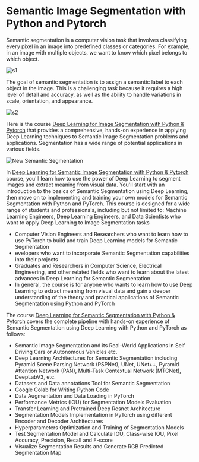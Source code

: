 # Semantic Image Segmentation with Python and Pytorch

Semantic segmentation is a computer vision task that involves classifying every pixel in an image into predefined classes or categories. For example, in an image with multiple objects, we want to know which pixel belongs to which object. 

![s1](https://user-images.githubusercontent.com/123977559/215550848-17e3893a-a783-47f8-8478-f2bc9609896a.png)

The goal of semantic segmentation is to assign a semantic label to each object in the image. This is a challenging task because it requires a high level of detail and accuracy, as well as the ability to handle variations in scale, orientation, and appearance.

![s2](https://user-images.githubusercontent.com/123977559/215550865-260b001d-3fb0-4e65-bcc5-34fd1970bf00.png)

Here is the course [Deep Learning for Image Segmentation with Python & Pytorch](https://www.udemy.com/course/deep-learning-for-semantic-segmentation-with-python-pytorh/?referralCode=0009C809CCE66FFAADA3) that provides a comprehensive, hands-on experience in applying Deep Learning techniques to Semantic Image Segmentation problems and applications. Segmentation has a wide range of potential applications in various fields.

![New Semantic Segmentation](https://user-images.githubusercontent.com/123977559/215546907-8c7ace81-ee20-432f-977f-bf0fffc8650f.png)

In [Deep Learning for Semantic Image Segmentation with Python & Pytorch](https://www.udemy.com/course/deep-learning-for-semantic-segmentation-with-python-pytorh/?referralCode=0009C809CCE66FFAADA3) course, you'll learn how to use the power of Deep Learning to segment images and extract meaning from visual data. You'll start with an introduction to the basics of Semantic Segmentation using Deep Learning, then move on to implementing and training your own models for Semantic Segmentation with Python and PyTorch.
This course is designed for a wide range of students and professionals, including but not limited to:
Machine Learning Engineers, Deep Learning Engineers, and Data Scientists who want to apply Deep Learning to Image Segmentation tasks

+ Computer Vision Engineers and Researchers who want to learn how to use PyTorch to build and train Deep Learning models for Semantic Segmentation
+ evelopers who want to incorporate Semantic Segmentation capabilities into their projects
+ Graduates and Researchers in Computer Science, Electrical Engineering, and other related fields who want to learn about the latest advances in Deep Learning for Semantic Segmentation
+ In general, the course is for anyone who wants to learn how to use Deep Learning to extract meaning from visual data and gain a deeper understanding of the theory and practical applications of Semantic Segmentation using Python and PyTorch

The course [Deep Learning for Semantic Segmentation with Python & Pytorch](https://www.udemy.com/course/deep-learning-for-semantic-segmentation-with-python-pytorh/?referralCode=0009C809CCE66FFAADA3) covers the complete pipeline with hands-on experience of Semantic Segmentation using Deep Learning with Python and PyTorch as follows:

+ Semantic Image Segmentation and its Real-World Applications in Self Driving Cars or Autonomous Vehicles etc.
+ Deep Learning Architectures for Semantic Segmentation including Pyramid Scene Parsing Network (PSPNet), UNet, UNet++, Pyramid Attention Network (PAN),  Multi-Task Contextual Network (MTCNet), DeepLabV3, etc.
+ Datasets and Data annotations Tool for Semantic Segmentation
+ Google Colab for Writing Python Code
+ Data Augmentation and Data Loading in PyTorch
+ Performance Metrics (IOU) for Segmentation Models Evaluation
+ Transfer Learning and Pretrained Deep Resnet Architecture
+ Segmentation Models Implementation in PyTorch using different Encoder and Decoder Architectures
+ Hyperparameters Optimization and Training of Segmentation Models
+ Test Segmentation Model and Calculate IOU, Class-wise IOU, Pixel Accuracy, Precision, Recall and F-score
+ Visualize Segmentation Results and Generate RGB Predicted Segmentation Map
